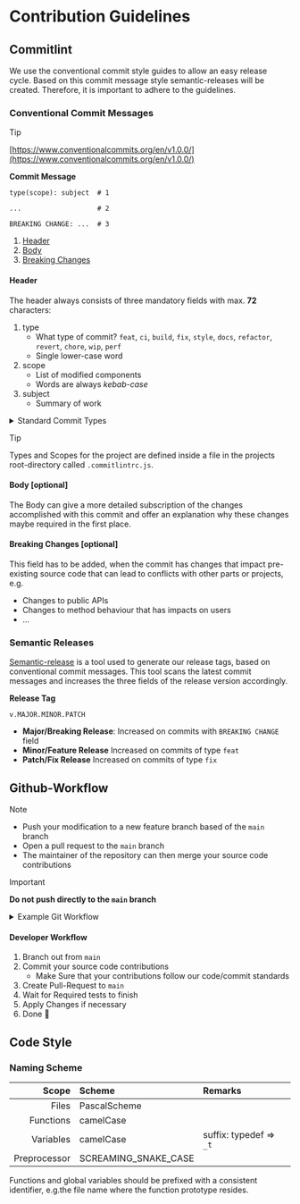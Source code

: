 # Contribution Guidelines

## Commitlint

We use the conventional commit style guides to allow an easy release cycle.
Based on this commit message style semantic-releases will be created.
Therefore, it is important to adhere to the guidelines.

### Conventional Commit Messages

> [!TIP]
> [https://www.conventionalcommits.org/en/v1.0.0/](https://www.conventionalcommits.org/en/v1.0.0/)

**Commit Message**

```text
type(scope): subject  # 1

...                   # 2

BREAKING CHANGE: ...  # 3
```

1. [Header](#commit_header)
2. [Body](#commit_body)
3. [Breaking Changes](#commit_breaking_changes)

#### Header

The header always consists of three mandatory fields with max. **72** characters:

1. type
    * What type of commit? `feat`, `ci`, `build`, `fix`, `style`, `docs`, `refactor`, `revert`, `chore`, `wip`, `perf`
    * Single lower-case word
2. scope
    * List of modified components
    * Words are always _kebab-case_
3. subject
    * Summary of work

<details>
<summary>Standard Commit Types</summary>

|     Type | Description                                           |
|---------:|:------------------------------------------------------|
|     feat | new feature added                                     |
|    style | apply code style changes                              |
|    build | apply changes to build scripts (CMake, Gradle, Bazel) |
|       ci | apply changes to workflows                            |
|      fix | fix bugs with adding features                         |
|     docs | add documentation                                     |
| refactor | apply code refactorings                               |
|   revert | undo earlier code changes                             |
|    chore | remove old/unused code fragments/files                |

</details>

> [!TIP]
> Types and Scopes for the project are defined inside a file in the projects root-directory called `.commitlintrc.js`.

#### Body [optional]

The Body can give a more detailed subscription of the changes accomplished with this commit and offer an explanation
why these changes maybe required in the first place.

#### Breaking Changes [optional]

This field has to be added, when the commit has changes that impact pre-existing source code that can lead to
conflicts with other parts or projects, e.g.

* Changes to public APIs
* Changes to method behaviour that has impacts on users
* ...

### Semantic Releases

[Semantic-release](https://semantic-release.gitbook.io/semantic-release) is a tool used to generate our release tags,
based on conventional commit messages.
This tool scans the latest commit messages and increases the three fields of the release version accordingly.

**Release Tag**

```text
v.MAJOR.MINOR.PATCH
```

* **Major/Breaking Release**: Increased on commits with `BREAKING CHANGE` field
* **Minor/Feature Release**  Increased on commits of type `feat`
* **Patch/Fix Release** Increased on commits of type `fix`

## Github-Workflow

> [!NOTE]
> * Push your modification to a new feature branch based of the `main` branch
> * Open a pull request to the `main` branch
> * The maintainer of the repository can then merge your source code contributions

> [!IMPORTANT]
> **Do not push directly to the `main` branch**

<details>
<summary>Example Git Workflow</summary>

```mermaid
gitGraph
    commit id: "INIT"
    branch xxx-feature
    commit id: "feat(xxx): ..."
    checkout main
    branch yyy-feature
    commit id: "feat(yyy): ..."
    checkout xxx-feature
    commit id: "refactor(xxx): ..."
    checkout main
    merge xxx-feature id: "merge(xxx): ..." tag: "v0.0.1"
    checkout yyy-feature
    checkout main
    merge yyy-feature id: "merge(yyy): ..." tag: "v0.1.0"
```

</details>

####  Developer Workflow

1. Branch out from `main`
2. Commit your source code contributions
    * Make Sure that your contributions follow our code/commit standards
3. Create Pull-Request to `main`
4. Wait for Required tests to finish
5. Apply Changes if necessary
6. Done 🎉

## Code Style

### Naming Scheme

|        Scope | Scheme               | Remarks                 |
|-------------:|:---------------------|:------------------------|
|        Files | PascalScheme         |                         |
|    Functions | camelCase            |                         |
|    Variables | camelCase            | suffix: typedef => `_t` |
| Preprocessor | SCREAMING_SNAKE_CASE |                         |

Functions and global variables should be prefixed with a consistent identifier, e.g.the file name where the function
prototype resides.
